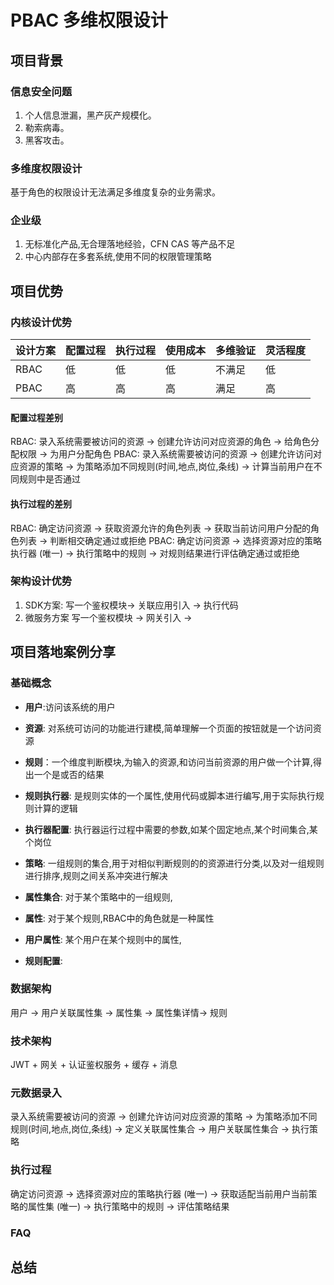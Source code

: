 # PBAC 多维权限设计
## 项目背景
### 信息安全问题
1. 个人信息泄漏，黑产灰产规模化。
2. 勒索病毒。
3. 黑客攻击。
### 多维度权限设计
基于角色的权限设计无法满足多维度复杂的业务需求。 


### 企业级
1. 无标准化产品,无合理落地经验，CFN CAS 等产品不足
2. 中心内部存在多套系统,使用不同的权限管理策略

## 项目优势
### 内核设计优势
| 设计方案 | 配置过程 | 执行过程 | 使用成本 | 多维验证 | 灵活程度 |
| ---- | ---- | ---- | ---- | ---- | ---- |
| RBAC | 低    | 低    | 低    | 不满足  | 低    |
| PBAC | 高    | 高    | 高    | 满足   | 高    |



#### 配置过程差别
RBAC: 录入系统需要被访问的资源 -> 创建允许访问对应资源的角色 -> 给角色分配权限 -> 为用户分配角色
PBAC: 录入系统需要被访问的资源 -> 创建允许访问对应资源的策略 -> 为策略添加不同规则(时间,地点,岗位,条线) ->  计算当前用户在不同规则中是否通过

#### 执行过程的差别
RBAC: 确定访问资源 -> 获取资源允许的角色列表 -> 获取当前访问用户分配的角色列表 -> 判断相交确定通过或拒绝
PBAC: 确定访问资源 -> 选择资源对应的策略执行器 (唯一) -> 执行策略中的规则 -> 对规则结果进行评估确定通过或拒绝

### 架构设计优势
1. SDK方案: 写一个鉴权模块-> 关联应用引入 -> 执行代码
2. 微服务方案 写一个鉴权模块 -> 网关引入 -> 

## 项目落地案例分享
### 基础概念
* **用户**:访问该系统的用户
* **资源**: 对系统可访问的功能进行建模,简单理解一个页面的按钮就是一个访问资源
* **规则**：一个维度判断模块,为输入的资源,和访问当前资源的用户做一个计算,得出一个是或否的结果
* **规则执行器**: 是规则实体的一个属性,使用代码或脚本进行编写,用于实际执行规则计算的逻辑
* **执行器配置**: 执行器运行过程中需要的参数,如某个固定地点,某个时间集合,某个岗位

* **策略**: 一组规则的集合,用于对相似判断规则的的资源进行分类,以及对一组规则进行排序,规则之间关系冲突进行解决

* **属性集合**: 对于某个策略中的一组规则,



* **属性**: 对于某个规则,RBAC中的角色就是一种属性



* **用户属性**: 某个用户在某个规则中的属性,
* **规则配置**: 






### 数据架构
用户 -> 用户关联属性集 -> 属性集 -> 属性集详情-> 规则

### 技术架构
JWT + 网关 + 认证鉴权服务 + 缓存 + 消息
### 元数据录入
录入系统需要被访问的资源 -> 创建允许访问对应资源的策略 -> 为策略添加不同规则(时间,地点,岗位,条线) -> 定义关联属性集合 -> 用户关联属性集合 -> 执行策略
### 执行过程
确定访问资源 -> 选择资源对应的策略执行器 (唯一) -> 获取适配当前用户当前策略的属性集 (唯一) -> 执行策略中的规则 -> 评估策略结果


### FAQ

## 总结